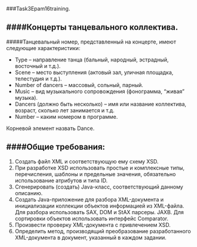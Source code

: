 ###Task3Epam16training.


####Концерты танцевального коллектива.
-----------------------------------


#####Танцевальный номер, представленный на концерте, имеют следующие характеристики:


 -	Type – направление танца (бальный, народный, эстрадный, восточный и т.д.). 
 -	Scene – место выступления (актовый зал, уличная площадка, телестудия и т.д.). 
 -	Number of dancers – массовый, сольный, парный. 
 -	Music – вид музыкального сопровождения (фонограмма, “живая” музыка).  
 -	Dancers (должно быть несколько) – имя или название коллектива, возраст, сколько лет занимается и т.д.
 -	Number – каким номером в программе.


Корневой элемент назвать Dance.

####Общие требования:
--------------------


  1.	Создать файл XML и соответствующую ему схему XSD. 
  2.	При разработке XSD использовать простые и комплексные типы, перечисления, шаблоны и предельные значения, обязательно использование атрибутов и типа ID.
  3.	Сгенерировать (создать) Java-класс, соответствующий данному описанию. 
  4.	Создать Java-приложение для разбора XML-документа и инициализации коллекции объектов информацией из XML-файла. Для разбора использовать SAX, DOM и StAX парсеры. JAXB. Для сортировки объектов использовать интерфейс Comparator.
  5.	Произвести проверку XML-документа с привлечением XSD. 
  6.	Определить метод, производящий преобразование разработанного XML-документа в документ, указанный в каждом задании.

